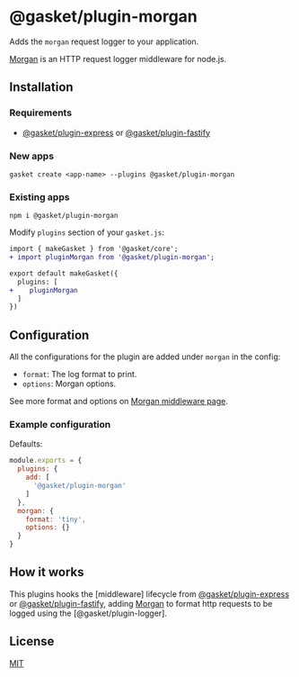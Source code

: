 # @gasket/plugin-morgan

Adds the `morgan` request logger to your application.

[Morgan] is an HTTP request logger middleware for node.js.

## Installation

### Requirements

- [@gasket/plugin-express] or [@gasket/plugin-fastify]

### New apps

```
gasket create <app-name> --plugins @gasket/plugin-morgan
```

### Existing apps

```
npm i @gasket/plugin-morgan
```

Modify `plugins` section of your `gasket.js`:

```diff
import { makeGasket } from '@gasket/core';
+ import pluginMorgan from '@gasket/plugin-morgan';

export default makeGasket({
  plugins: [
+    pluginMorgan
  ]
})
```

## Configuration

All the configurations for the plugin are added under `morgan` in the config:

- `format`: The log format to print.
- `options`: Morgan options.

See more format and options on [Morgan middleware page][Morgan].

### Example configuration

Defaults:

```js
module.exports = {
  plugins: {
    add: [
      '@gasket/plugin-morgan'
    ]
  },
  morgan: {
    format: 'tiny',
    options: {}
  }
}
```

## How it works

This plugins hooks the [middleware] lifecycle from [@gasket/plugin-express] or [@gasket/plugin-fastify],
adding [Morgan] to format http requests to be logged using the [@gasket/plugin-logger].

## License

[MIT](./LICENSE.md)

<!-- LINKS -->

[Morgan]: http://expressjs.com/en/resources/middleware/morgan.html
[@gasket/plugin-express]: /packages/gasket-plugin-express/README.md
[@gasket/plugin-fastify]: /packages/gasket-plugin-fastify/README.md

